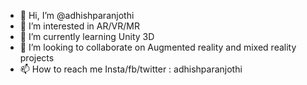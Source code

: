 - 👋 Hi, I’m @adhishparanjothi
- 👀 I’m interested in AR/VR/MR
- 🌱 I’m currently learning Unity 3D
- 💞️ I’m looking to collaborate on Augmented reality and mixed reality projects
- 📫 How to reach me Insta/fb/twitter : adhishparanjothi

<!---
adhishparanjothi/adhishparanjothi is a ✨ special ✨ repository because its `README.md` (this file) appears on your GitHub profile.
You can click the Preview link to take a look at your changes.
--->

